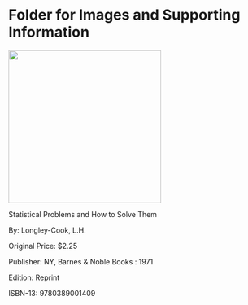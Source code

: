 # Folder for Images and Supporting Information

<img src="book.jpg" width="300">

Statistical Problems and How to Solve Them

By: Longley-Cook, L.H.

Original Price: $2.25

Publisher: NY, Barnes & Noble Books : 1971

Edition: Reprint

ISBN-13: 9780389001409
